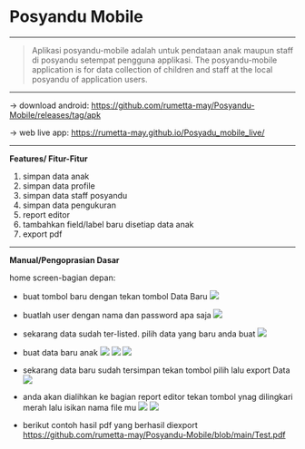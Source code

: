 # Posyandu Mobile
---
>Aplikasi posyandu-mobile adalah untuk pendataan anak maupun staff di posyandu setempat pengguna applikasi.
>The posyandu-mobile application is for data collection of children and staff at the local posyandu of application users.

---

-> download android:
https://github.com/rumetta-may/Posyandu-Mobile/releases/tag/apk

-> web live app:
https://rumetta-may.github.io/Posyadu_mobile_live/

---
**Features/ Fitur-Fitur**
1. simpan data anak
2. simpan data profile
3. simpan data staff posyandu
4. simpan data pengukuran
5. report editor
6. tambahkan field/label baru disetiap data anak
7. export pdf
---
**Manual/Pengoprasian Dasar**
> 
home screen-bagian depan:
* buat tombol baru dengan tekan tombol Data Baru
![](https://ik.imagekit.io/rumetta7may/posyandu/Posyandu-Mobile_TOoHHBeBq.png?ik-sdk-version=javascript-1.4.3&updatedAt=1654554666969)

* buatlah user dengan nama dan password apa saja 
![](https://ik.imagekit.io/rumetta7may/posyandu/Posyandu-Mobile__1__XVSBBtnUO.png?ik-sdk-version=javascript-1.4.3&updatedAt=1654554667076)
* sekarang data sudah ter-listed. pilih data yang baru anda buat
![](https://ik.imagekit.io/rumetta7may/posyandu/Posyandu-Mobile__8__JnEcKgPfdJ.png?ik-sdk-version=javascript-1.4.3&updatedAt=1654555243775)
* buat data baru anak
![](https://ik.imagekit.io/rumetta7may/posyandu/Posyandu-Mobile__2__fKEOEWwrc.png?ik-sdk-version=javascript-1.4.3&updatedAt=1654554666577)
 ![](https://ik.imagekit.io/rumetta7may/posyandu/Posyandu-Mobile__3__n9lm8jDW2.png?ik-sdk-version=javascript-1.4.3&updatedAt=1654554666266)
![](https://ik.imagekit.io/rumetta7may/posyandu/Posyandu-Mobile__4__-KgEsCnRo.png?ik-sdk-version=javascript-1.4.3&updatedAt=1654554665871)

* sekarang data baru sudah tersimpan tekan tombol pilih lalu export Data
![](https://ik.imagekit.io/rumetta7may/posyandu/Posyandu-Mobile__5__WmuH1PpJi.png?ik-sdk-version=javascript-1.4.3&updatedAt=1654554665279)
* anda akan dialihkan ke bagian report editor tekan tombol ynag dilingkari merah lalu isikan nama file mu
![](https://ik.imagekit.io/rumetta7may/posyandu/Posyandu-Mobile__6__FEtZ1ZplX.png?ik-sdk-version=javascript-1.4.3&updatedAt=1654554665291)
![](https://ik.imagekit.io/rumetta7may/posyandu/Posyandu-Mobile__7__oqH1bnjxf.png?ik-sdk-version=javascript-1.4.3&updatedAt=1654554665222)
* berikut contoh hasil pdf yang berhasil diexport https://github.com/rumetta-may/Posyandu-Mobile/blob/main/Test.pdf
